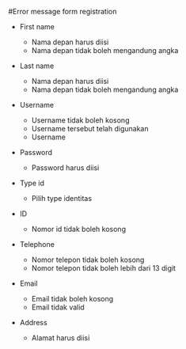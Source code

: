 #Error message form registration

- First name
	- Nama depan harus diisi
	- Nama depan tidak boleh mengandung angka

- Last name
	- Nama depan harus diisi
	- Nama depan tidak boleh mengandung angka

- Username
	- Username tidak boleh kosong
	- Username tersebut telah digunakan
	- Username 
- Password
	- Password harus diisi

- Type id
	- Pilih type identitas

- ID
	- Nomor id tidak boleh kosong

- Telephone
	- Nomor telepon tidak boleh kosong
	- Nomor telepon tidak boleh lebih dari 13 digit

- Email
	- Email tidak boleh kosong
	- Email tidak valid

- Address
	- Alamat harus diisi
